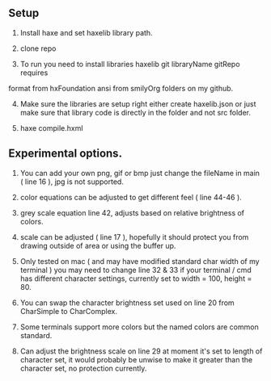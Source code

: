 ## Setup

1) Install haxe and set haxelib library path.

2) clone repo

3) To run you need to install libraries
haxelib git libraryName gitRepo
requires

format from hxFoundation
ansi from smilyOrg
folders on my github.

4) Make sure the libraries are setup right either create haxelib.json or just make sure that library code is directly in the folder and not src folder.

5) haxe compile.hxml

## Experimental options.

1) You can add your own png, gif or bmp just change the fileName in main ( line 16 ), jpg is not supported.

2) color equations can be adjusted to get different feel ( line 44-46 ).

3) grey scale equation line 42, adjusts based on relative brightness of colors.

4) scale can be adjusted ( line 17 ), hopefully it should protect you from drawing outside of area or using the buffer up.

5) Only tested on mac ( and may have modified standard char width of my terminal ) you may need to change line 32 & 33 if your terminal / cmd has different character settings, currently set to width = 100, height = 80.

6) You can swap the character brightness set used on line 20 from CharSimple to CharComplex.

7) Some terminals support more colors but the named colors are common standard.

8) Can adjust the brightness scale on line 29 at moment it's set to length of character set, it would probably be unwise to make it greater than the character set, no protection currently.
